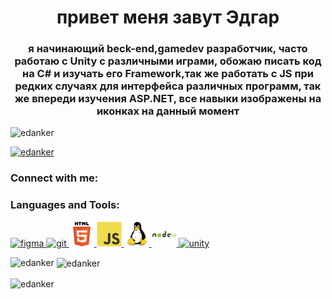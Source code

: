 <h1 align="center">привет меня завут Эдгар</h1>
<h3 align="center">я начинающий beck-end,gamedev разработчик, часто работаю с Unity с различными играми, обожаю писать код на C# и изучать его Framework,так же работать c JS при редких случаях для интерфейса различных программ, так же впереди изучения ASP.NET, все навыки изображены на иконках на данный момент</h3>

<p align="left"> <img src="https://komarev.com/ghpvc/?username=edanker&label=Profile%20views&color=0e75b6&style=flat" alt="edanker" /> </p>

<p align="left"> <a href="https://github.com/ryo-ma/github-profile-trophy"><img src="https://github-profile-trophy.vercel.app/?username=edanker" alt="edanker" /></a> </p>

<h3 align="left">Connect with me:</h3>
<p align="left">
</p>

<h3 align="left">Languages and Tools:</h3>
<p align="left"> <a href="https://www.githubusercontent.com/devicons/devicon/master/icons/dot-net/dot-net-original-wordmark.svg" alt="dotnet" width="40" height="40"/> </a> <a href="https://www.figma.com/" target="_blank" rel="noreferrer"> <img src="https://www.vectorlogo.zone/logos/figma/figma-icon.svg" alt="figma" width="40" height="40"/> </a> <a href="https://git-scm.com/" target="_blank" rel="noreferrer"> <img src="https://www.vectorlogo.zone/logos/git-scm/git-scm-icon.svg" alt="git" width="40" height="40"/> </a> <a href="https://www.w3.org/html/" target="_blank" rel="noreferrer"> <img src="https://raw.githubusercontent.com/devicons/devicon/master/icons/html5/html5-original-wordmark.svg" alt="html5" width="40" height="40"/> </a> <a href="https://developer.mozilla.org/en-US/docs/Web/JavaScript" target="_blank" rel="noreferrer"> <img src="https://raw.githubusercontent.com/devicons/devicon/master/icons/javascript/javascript-original.svg" alt="javascript" width="40" height="40"/> </a> <a href="https://www.linux.org/" target="_blank" rel="noreferrer"> <img src="https://raw.githubusercontent.com/devicons/devicon/master/icons/linux/linux-original.svg" alt="linux" width="40" height="40"/> </a> <a href="https://nodejs.org" target="_blank" rel="noreferrer"> <img src="https://raw.githubusercontent.com/devicons/devicon/master/icons/nodejs/nodejs-original-wordmark.svg" alt="nodejs" width="40" height="40"/> </a> <a href="https://unity.com/" target="_blank" rel="noreferrer"> <img src="https://www.vectorlogo.zone/logos/unity3d/unity3d-icon.svg" alt="unity" width="40" height="40"/> </a> </p>

<p><img align="left" src="https://github-readme-stats.vercel.app/api/top-langs?username=edanker&show_icons=true&locale=en&layout=compact" alt="edanker" /></p>

<p>&nbsp;<img align="center" src="https://github-readme-stats.vercel.app/api?username=edanker&show_icons=true&locale=en" alt="edanker" /></p>

<p><img align="center" src="https://github-readme-streak-stats.herokuapp.com/?user=edanker&" alt="edanker" /></p>

